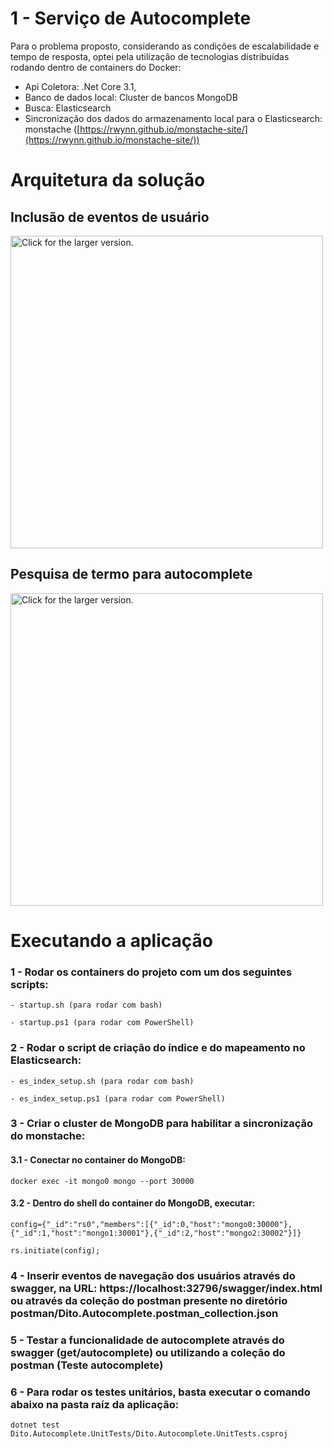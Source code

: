# 1 - Serviço de Autocomplete

Para o problema proposto, considerando as condições de escalabilidade e tempo de resposta, optei pela utilização de tecnologias distribuídas rodando dentro de containers do Docker:

- Api Coletora: .Net Core 3.1, 
- Banco de dados local: Cluster de bancos MongoDB
- Busca: Elasticsearch
- Sincronização dos dados do armazenamento local para o Elasticsearch: monstache ([https://rwynn.github.io/monstache-site/](https://rwynn.github.io/monstache-site/))

# Arquitetura da solução

## Inclusão de eventos de usuário
<a href="https://drive.google.com/uc?export=view&id=1hQgOgTHaYMwR1n9w0WOkSZCHEeWrkPUY"><img src="https://drive.google.com/uc?export=view&id=1hQgOgTHaYMwR1n9w0WOkSZCHEeWrkPUY" style="width: 500px; max-width: 100%; height: auto" title="Click for the larger version." /></a>

## Pesquisa de termo para autocomplete
<a href="https://drive.google.com/uc?export=view&id=10Zif_-u9k2HtMLK1lLt5ISKYxrRj3BRb"><img src="https://drive.google.com/uc?export=view&id=10Zif_-u9k2HtMLK1lLt5ISKYxrRj3BRb" style="width: 500px; max-width: 100%; height: auto" title="Click for the larger version." /></a>

# Executando a aplicação

### 1 - Rodar os containers do projeto com um dos seguintes scripts:

	- startup.sh (para rodar com bash)

	- startup.ps1 (para rodar com PowerShell)

### 2 - Rodar o script de criação do índice e do mapeamento no Elasticsearch:

	- es_index_setup.sh (para rodar com bash)

	- es_index_setup.ps1 (para rodar com PowerShell)

###  3 - Criar o cluster de MongoDB para habilitar a sincronização do monstache:

#### 3.1 - Conectar no container do MongoDB:

	docker exec -it mongo0 mongo --port 30000

  #### 3.2 - Dentro do shell do container do MongoDB, executar:

	config={"_id":"rs0","members":[{"_id":0,"host":"mongo0:30000"},{"_id":1,"host":"mongo1:30001"},{"_id":2,"host":"mongo2:30002"}]}

	rs.initiate(config);

### 4 - Inserir eventos de navegação dos usuários através do swagger, na URL: https://localhost:32796/swagger/index.html ou através da coleção do postman presente no diretório postman/Dito.Autocomplete.postman_collection.json

### 5 - Testar a funcionalidade de autocomplete através do swagger (get/autocomplete) ou utilizando a coleção do postman (Teste autocomplete)

### 6 - Para rodar os testes unitários, basta executar o comando abaixo na pasta raíz da aplicação:

	dotnet test Dito.Autocomplete.UnitTests/Dito.Autocomplete.UnitTests.csproj
